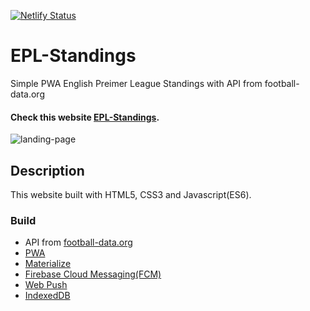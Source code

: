 [![Netlify Status](https://api.netlify.com/api/v1/badges/7d054531-e27e-4cb7-aad5-bf20f4be7f7a/deploy-status)](https://app.netlify.com/sites/epl-standings/deploys)

# EPL-Standings
Simple PWA English Preimer League Standings with API from football-data.org

#### Check this website [EPL-Standings]().

![landing-page](readme.png)

## Description
This website built with HTML5, CSS3 and Javascript(ES6).

### Build
* API from <a href="https://www.football-data.org/">football-data.org</a>
* <a href="">PWA</a>
* <a href="">Materialize</a>
* <a href="">Firebase Cloud Messaging(FCM)</a>
* <a href="">Web Push</a>
* <a href="">IndexedDB</a>
